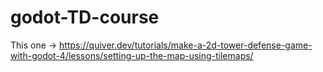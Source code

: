 # godot-TD-course
This one -> https://quiver.dev/tutorials/make-a-2d-tower-defense-game-with-godot-4/lessons/setting-up-the-map-using-tilemaps/
